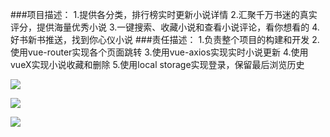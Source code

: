 ###项目描述：
1.提供各分类，排行榜实时更新小说详情 
2.汇聚千万书迷的真实评分，提供海量优秀小说
3.一键搜索、收藏小说和查看小说评论，看你想看的
4.好书新书推送，找到你心仪小说
###责任描述：
1.负责整个项目的构建和开发
2.使用vue-router实现各个页面跳转
3.使用vue-axios实现实时小说更新
4.使用vueX实现小说收藏和删除
5.使用local storage实现登录，保留最后浏览历史

![](https://cloud-minapp-25198.cloud.ifanrusercontent.com/1hU7vbexi9Djq5tk.gif)

![](https://cloud-minapp-25198.cloud.ifanrusercontent.com/1hU7zCkYyXSegO7k.gif)



![](https://cloud-minapp-25198.cloud.ifanrusercontent.com/1hU808w6wpdbUr2L.gif)